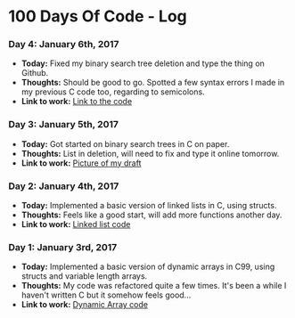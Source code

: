 # 100 Days Of Code - Log

### Day 4: January 6th, 2017

- **Today:** Fixed my binary search tree deletion and type the thing on Github.
- **Thoughts:** Should be good to go. Spotted a few syntax errors I made in my previous C code too, regarding to semicolons.
- **Link to work:** [Link to the code](https://github.com/fuzzytern/cs-study/blob/master/binarySearchTree.c)

### Day 3: January 5th, 2017

- **Today:** Got started on binary search trees in C on paper.
- **Thoughts:** List in deletion, will need to fix and type it online tomorrow.
- **Link to work:** [Picture of my draft](https://twitter.com/niwonow/status/816891114154233856?s=09)

### Day 2: January 4th, 2017

- **Today:** Implemented a basic version of linked lists in C, using structs.
- **Thoughts:** Feels like a good start, will add more functions another day.
- **Link to work:** [Linked list code](https://github.com/fuzzytern/cs-study/blob/master/linkedList.c)

### Day 1: January 3rd, 2017

- **Today:** Implemented a basic version of dynamic arrays in C99, using structs and variable length arrays.
- **Thoughts:** My code was refactored quite a few times. It's been a while I haven't written C but it somehow feels good...
- **Link to work:** [Dynamic Array code](https://github.com/fuzzytern/cs-study/blob/master/dynArray.c)


